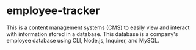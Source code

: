 # employee-tracker
This is a content management systems (CMS) to easily view and interact with information stored in a database. This database is a company's employee database using CLI, Node.js, Inquirer, and MySQL.
